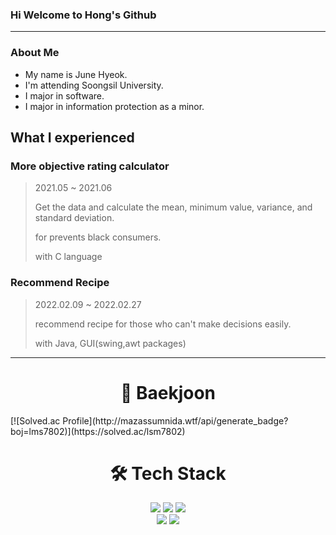 ### Hi Welcome to Hong's Github

<!--
**hongjunehuke/hongjunehuke** is a ✨ _special_ ✨ repository because its `README.md` (this file) appears on your GitHub profile.

Here are some ideas to get you started:

- 🔭 I’m currently working on ...
- 🌱 I’m currently learning ...
- 👯 I’m looking to collaborate on ...
- 🤔 I’m looking for help with ...
- 💬 Ask me about ...
- 📫 How to reach me: ...
- 😄 Pronouns: ...
- ⚡ Fun fact: ...
-->
---
### About Me
* My name is June Hyeok.
* I'm attending Soongsil University.
* I major in software.
* I major in information protection as a minor.

## What I experienced
###  More objective rating calculator
 > 2021.05 ~ 2021.06
 > 
 > Get the data and calculate the mean, minimum value, variance, and standard deviation.
 >
 > for prevents black consumers.
 > 
 > with C language
 
###  Recommend Recipe 
 > 2022.02.09 ~ 2022.02.27
 > 
 > recommend recipe for those who can't make decisions easily.
 > 
 > with Java, GUI(swing,awt packages)
---
<div align=center><h1>🔩 Baekjoon </h1></div>
[![Solved.ac Profile](http://mazassumnida.wtf/api/generate_badge?boj=lms7802)](https://solved.ac/lsm7802)


<div align=center><h1>🛠 Tech Stack </h1></div>
<div align=center> 
  <img src="https://img.shields.io/badge/java-007396?style=for-the-badge&logo=java&logoColor=white"> 
  <img src="https://img.shields.io/badge/c++-00599C?style=for-the-badge&logo=c%2B%2B&logoColor=white">
  <img src="https://img.shields.io/badge/python-3776AB?style=for-the-badge&logo=python&logoColor=white"> 
  <br>
  <img src="https://img.shields.io/badge/github-181717?style=for-the-badge&logo=github&logoColor=white">
  <img src="https://img.shields.io/badge/git-F05032?style=for-the-badge&logo=git&logoColor=white">
  <br>
</div>
